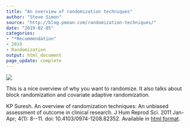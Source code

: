 ```yaml
---
title: "An overview of randomization techniques"
author: "Steve Simon"
source: "http://blog.pmean.com/randomization-techniques/"
date: "2019-02-05"
categories:
- "*Recommendation"
- 2019
- Randomization
output: html_document
page_update: complete
---
```


![](http://www.pmean.com/new-images/19/randomization-techniques01.png)

<div class="notes">

This is a nice overview of why you want to randomize. It also talks about block randomization and covariate adaptive randomization.

KP Suresh. An overview of randomization techniques: An unbiased assessment of outcome in clinical research. J Hum Reprod Sci. 2011 Jan-Apr; 4(1): 8--11. doi: 10.4103/0974-1208.82352. Available in [html format][sur1].

[sur1]: https://www.ncbi.nlm.nih.gov/pmc/articles/PMC3136079/

</div>
